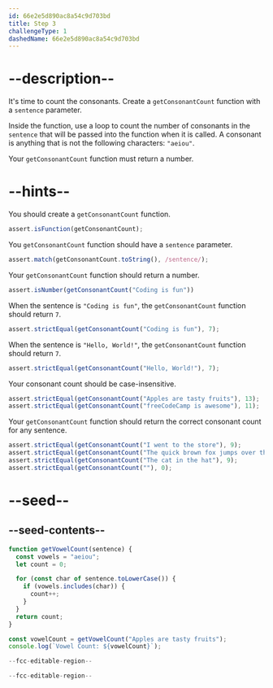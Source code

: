 ```yaml
---
id: 66e2e5d890ac8a54c9d703bd
title: Step 3
challengeType: 1
dashedName: 66e2e5d890ac8a54c9d703bd
---
```


# --description--

It's time to count the consonants. Create a `getConsonantCount` function with a `sentence` parameter.

Inside the function, use a loop to count the number of consonants in the `sentence` that will be passed into the function when it is called. A consonant is anything that is not the following characters: `"aeiou"`. 

Your `getConsonantCount` function must return a number.

# --hints--

You should create a `getConsonantCount` function.

```js
assert.isFunction(getConsonantCount);
```

You `getConsonantCount` function should have a `sentence` parameter.

```js
assert.match(getConsonantCount.toString(), /sentence/);
```

Your `getConsonantCount` function should return a number.

```js
assert.isNumber(getConsonantCount("Coding is fun"))
```

When the sentence is `"Coding is fun"`, the `getConsonantCount` function should return `7`.

```js
assert.strictEqual(getConsonantCount("Coding is fun"), 7);
```

When the sentence is `"Hello, World!"`, the `getConsonantCount` function should return `7`.

```js
assert.strictEqual(getConsonantCount("Hello, World!"), 7);
```

Your consonant count should be case-insensitive.

```js
assert.strictEqual(getConsonantCount("Apples are tasty fruits"), 13);
assert.strictEqual(getConsonantCount("freeCodeCamp is awesome"), 11);
```

Your `getConsonantCount` function should return the correct consonant count for any sentence.

```js
assert.strictEqual(getConsonantCount("I went to the store"), 9);
assert.strictEqual(getConsonantCount("The quick brown fox jumps over the lazy dog"), 24);
assert.strictEqual(getConsonantCount("The cat in the hat"), 9);
assert.strictEqual(getConsonantCount(""), 0);
```

# --seed--

## --seed-contents--

```js
function getVowelCount(sentence) {
  const vowels = "aeiou";
  let count = 0;

  for (const char of sentence.toLowerCase()) {
    if (vowels.includes(char)) {
      count++;
    }
  }
  return count;
}

const vowelCount = getVowelCount("Apples are tasty fruits");
console.log(`Vowel Count: ${vowelCount}`);

--fcc-editable-region--

--fcc-editable-region--
```
